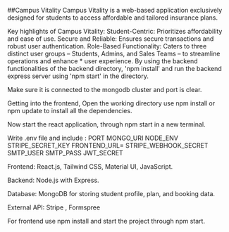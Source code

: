 ##Campus Vitality
Campus Vitality is a web-based application exclusively designed for students to access affordable and tailored insurance plans.

Key highlights of Campus Vitality:
Student-Centric: Prioritizes affordability and ease of use.
Secure and Reliable: Ensures secure transactions and robust user authentication.
Role-Based Functionality: Caters to three distinct user groups – Students, Admins, and Sales Teams – to streamline operations and enhance * user experience.
By using the backend functionalities of the backend directory, 'npm install' and run the backend express server using 'npm start' in the directory.

Make sure it is connected to the mongodb cluster and port is clear.

Getting into the frontend, Open the working directory use npm install or npm update to install all the dependencies.

Now start the react application, through npm start in a new terminal.

Write .env file and include : PORT MONGO_URI NODE_ENV STRIPE_SECRET_KEY FRONTEND_URL= STRIPE_WEBHOOK_SECRET SMTP_USER SMTP_PASS JWT_SECRET

Frontend: React.js, Tailwind CSS, Material UI, JavaScript.

Backend: Node.js with Express.

Database: MongoDB for storing student profile, plan, and booking data.

External API: Stripe , Formspree

For frontend use npm install and start the project through npm start.
